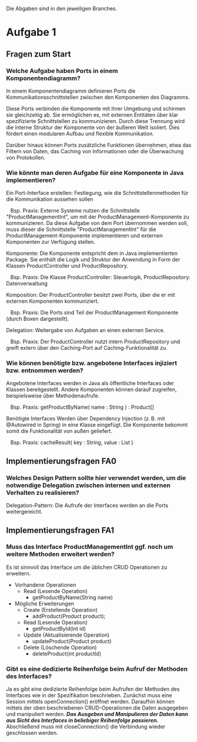 Die Abgaben sind in den jeweiligen Branches.

# Aufgabe 1

## Fragen zum Start

### Welche Aufgabe haben Ports in einem Komponentendiagramm?

In einem Komponentendiagramm definieren Ports die Kommunikationsschnittstellen zwischen den Komponenten des Diagramms.

Diese Ports verbinden die Komponente mit ihrer Umgebung und schirmen sie gleichzeitig ab.
Sie ermöglichen es, mit externen Entitäten über klar spezifizierte Schnittstellen zu kommunizieren.
Durch diese Trennung wird die interne Struktur der Komponente von der äußeren Welt isoliert.
Dies fördert einen modularen Aufbau und flexible Kommunikation.

Darüber hinaus können Ports zusätzliche Funktionen übernehmen, etwa das Filtern von Daten, das Caching von Informationen oder die Überwachung von Protokollen.


### Wie könnte man deren Aufgabe für eine Komponente in Java implementieren?

Ein Port-Interface erstellen: Festlegung, wie die Schnittstellenmethoden für die Kommunikation aussehen sollen

&nbsp;&nbsp; Bsp. Praxis: Externe Systeme nutzen die Schnittstelle "ProductManagementInt", um mit der ProductManagement-Komponente zu kommunizieren. Da diese Aufgabe von dem Port übernommen werden soll, muss dieser die Schnittstelle "ProductManagementInt" für die ProductManagement-Komponente implementieren und externen Komponenten zur Verfügung stellen. 

Komponente: Die Komponente entspricht dem in Java implementierten Package. Sie enthält die Logik und Struktur der Anwendung in Form der Klassen ProductController und ProductRepository.

&nbsp;&nbsp; Bsp. Praxis: Die Klasse ProductController: Steuerlogik, ProductRepository: Datenverwaltung

Komposition: Der ProductController besitzt zwei Ports, über die er mit externen Komponenten kommuniziert.

&nbsp;&nbsp; Bsp. Praxis: Die Ports sind Teil der ProductManagement Komponente (durch Boxen dargestellt).

Delegation: Weitergabe von Aufgaben an einen externen Service.

&nbsp;&nbsp; Bsp. Praxis: Der ProductController nutzt intern ProductRepository und greift extern über den Caching-Port auf Caching-Funktionalität zu.

### Wie können benötigte bzw. angebotene Interfaces injiziert bzw. entnommen werden?

Angebotene Interfaces werden in Java als öffentliche Interfaces oder Klassen bereitgestellt. Andere Komponenten können darauf zugreifen, beispielsweise über Methodenaufrufe.

&nbsp;&nbsp; Bsp. Praxis: getProductByName( name : String ) : Product[]

Benötigte Interfaces Werden über Dependency Injection (z. B. mit @Autowired in Spring) in eine Klasse eingefügt. Die Komponente bekommt somit die Funktionalität von außen geliefert.

&nbsp;&nbsp; Bsp. Praxis: cacheResult( key : String, value : List<Object> )


## Implementierungsfragen FA0

### Welches Design Pattern sollte hier verwendet werden, um die notwendige Delegation zwischen internen und externen Verhalten zu realisieren?

Delegation-Pattern: Die Aufrufe der Interfaces werden an die Ports weitergereicht.

## Implementierungsfragen FA1

### Muss das Interface ProductManagementInt ggf. noch um weitere Methoden erweitert werden?

Es ist sinnvoll das Interface um die üblichen CRUD Operationen zu erweitern.

- Vorhandene Operationen
  - Read (Lesende Operation)
    - getProductByName(String name)
- Mögliche Erweiterungen
  - Create (Erstellende Operation)
    - addProduct(Product product);
  - Read (Lesende Operation)
    - getProductById(Int id)
  - Update (Aktualisierende Operation)
    - updateProduct(Product product)
  - Delete (Löschende Operation)
    - deleteProduct(int productId)
   
### Gibt es eine dedizierte Reihenfolge beim Aufruf der Methoden des Interfaces?

Ja es gibt eine dedizierte Reihenfolge beim Aufrufen der Methoden des Interfaces wie in der Spezifikation beschrieben. Zunächst muss eine Session mittels openConnection() eröffnet werden. Daraufhin können mittels der oben beschriebenen CRUD-Operationen die Daten ausgegeben und manipuliert werden. ***Das Ausgeben und Manipulieren der Daten kann aus Sicht des Interfaces in beliebiger Reihenfolge passieren.*** Abschließend muss mit closeConnection() die Verbindung wieder geschlossen werden.
